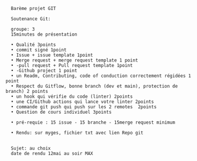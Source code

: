       Barème projet GIT

      Soutenance Git:

      groupe: 3
      15minutes de présentation
      
      •	Qualité 3points
      •	commit signé 1point
      •	Issue + issue template 1point
      •	Merge request + merge request template 1 point
      •	-pull request + Pull request template 1point
      •	-Github project 1 point
      •	un Readm, Contributing, code of conduction correctement régidées 1 point
      •	Respect du Gitflow, bonne branch (dev et main), protection de branch) 2 points
      •	un hook qui vérifie du code (linter) 2points
      •	une CI/Github actions qui lance votre linter 2points
      •	commande git push qui push sur les 2 remotes  2points
      •	Question de cours individuel 3points
      
      •	pré-requie : 15 issue - 15 branche - 15merge request minimum
      
      •	Rendu: sur myges, fichier txt avec lien Repo git


      Sujet: au choix
      date de rendu 12mai au soir MAX
